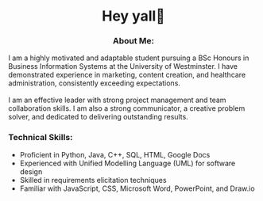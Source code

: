 <h1 align="center">Hey yall🦋</h1>
<h3 align="center">

<h3  align="center" >About Me:</h3>
<p>
    I am a highly motivated and adaptable student pursuing a BSc Honours in Business Information Systems at the University of Westminster. I have demonstrated experience in marketing, content creation, and healthcare administration, consistently exceeding expectations. <br><br>
    I am an effective leader with strong project management and team collaboration skills. I am also a strong communicator, a creative problem solver, and dedicated to delivering outstanding results.
</p>

<h3>Technical Skills:</h3>
<ul>
    <li>Proficient in Python, Java, C++, SQL, HTML, Google Docs</li>
    <li>Experienced with Unified Modelling Language (UML) for software design</li>
    <li>Skilled in requirements elicitation techniques</li>
    <li>Familiar with JavaScript, CSS, Microsoft Word, PowerPoint, and Draw.io</li>
</ul>
